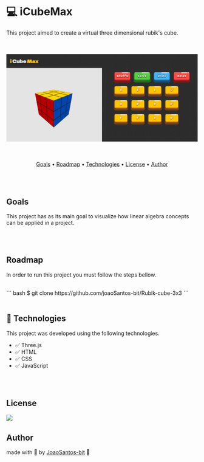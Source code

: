 # :computer: iCubeMax  
<p>This project aimed to create a virtual three dimensional rubik's cube.</p>

<br>
<br>

<div align="center">
  <img src="https://github.com/joaoSantos-bit/Rubik-cube-3x3/blob/main/cubomagico.gif" alt="rubik cube introduction gif">
</div>

<br>
<br>

<p align="center">
  <a href="#goals">Goals</a> •
  <a href="#roadmap">Roadmap</a> • 
  <a href="#technologies">Technologies</a> • 
  <a href="#license">License</a> • 
  <a href="#author">Author</a>
</p>

<br>
<br>

## Goals
<p> This project has as its main goal to visualize how linear algebra concepts can be applied in a project. </p>

<br>
<br>

## Roadmap
<p> In order to run this project you must follow the steps bellow. </p>
<br>
``` bash
$ git clone https://github.com/joaoSantos-bit/Rubik-cube-3x3 
```

<br>
<br>

## :rocket: Technologies
<p>This project was developed using the following technologies.</p>

* :white_check_mark: Three.js
* :white_check_mark: HTML
* :white_check_mark: CSS
* :white_check_mark: JavaScript

<br>
<br>

## License
<img src="https://img.shields.io/github/license/Rocketseat/unform"/>

<br>

## Author
made with :blue_heart: by <a href="https://github.com/joaoSantos-bit">JoaoSantos-bit</a> :wave:
